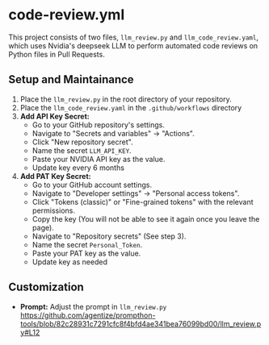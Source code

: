 # code-review.yml
This project consists of two files, `llm_review.py` and `llm_code_review.yaml`, which uses Nvidia's deepseek LLM to perform automated code reviews on Python files in Pull Requests.

## Setup and Maintainance
1.  Place the `llm_review.py` in the root directory of your repository.
2.  Place the `llm_code_review.yaml` in the `.github/workflows` directory
3.  **Add API Key Secret:**
    *   Go to your GitHub repository's settings.
    *   Navigate to "Secrets and variables" -> "Actions".
    *   Click "New repository secret".
    *   Name the secret `LLM_API_KEY`.
    *   Paste your NVIDIA API key as the value.
    *   Update key every 6 months
5.   **Add PAT Key Secret:**
     *   Go to your GitHub account settings.
     *   Navigate to "Developer settings" -> "Personal access tokens".
     *   Click "Tokens (classic)" or "Fine-grained tokens" with the relevant permissions.
     *   Copy the key (You will not be able to see it again once you leave the page).
     *   Navigate to "Repository secrets" (See step 3).
     *   Name the secret `Personal_Token`.
     *   Paste your PAT key as the value.
     *   Update key as needed
## Customization
  *   **Prompt:** Adjust the prompt in `llm_review.py`
      https://github.com/agentize/prompthon-tools/blob/82c28931c7291cfc8f4bfd4ae341bea76099bd00/llm_review.py#L12
